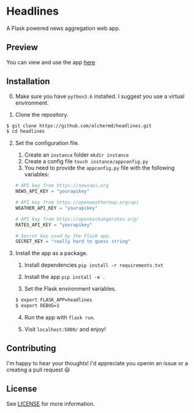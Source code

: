 # Headlines

A Flask powered news aggregation web app.

## Preview

You can view and use the app [here](http://alcherbot.pythonanywhere.com/)

## Installation

0. Make sure you have `python3.6` installed. I suggest you use a virtual environment.

1. Clone the repository.

```bash
$ git clone https://github.com/alchermd/headlines.git
$ cd headlines
```

2. Set the configuration file.

    1. Create an `instance` folder `mkdir instance`
    2. Create a config file `touch instance/appconfig.py`
    3. You need to provide the `appconfig.py` file with the following variables:

    ```py
    # API key from https://newsapi.org
    NEWS_API_KEY = "yourapikey"

    # API key from https://openweathermap.org/api
    WEATHER_API_KEY = "yourapikey"

    # API key from https://openexchangerates.org/
    RATES_API_KEY = "yourapikey"

    # Secret key used by the Flask app.
    SECRET_KEY = "really hard to guess string"
    ```

3. Install the app as a package.

    1. Install dependencies `pip install -r requirements.txt`

    2. Install the app `pip install -e .`

    3. Set the Flask environment variables.

    ```bash
    $ export FLASK_APP=headlines
    $ export DEBUG=1
    ```

    4. Run the app with `flask run`.

    5. Visit `localhost:5000/` and enjoy!

## Contributing

I'm happy to hear your thoughts! I'd appreciate you openin an issue or a creating a pull request :smiley:

## License

See [LICENSE](/LICENSE) for more information.